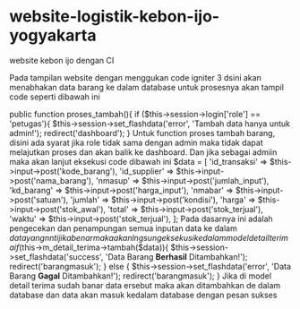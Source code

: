 # website-logistik-kebon-ijo-yogyakarta
website kebon ijo dengan CI


 
Pada tampilan website dengan menggukan code igniter 3 dsini akan menabhakan data barang ke dalam database untuk prosesnya akan tampil code seperti dibawah ini
 
public function proses_tambah(){
        if ($this->session->login['role'] == 'petugas'){
            $this->session->set_flashdata('error', 'Tambah data hanya untuk admin!');
            redirect('dashboard');
        }
 Untuk function proses tambah barang, disini ada syarat jika role tidak sama dengan admin maka tidak dapat melajutkan proses dan akan balik ke dashboard.
Dan jika sebagai admiin maka akan lanjut eksekusi code dibawah ini
$data = [
            'id_transaksi' => $this->input->post('kode_barang'),
            'id_supplier' => $this->input->post('nama_barang'),
            'nmasup' => $this->input->post('jumlah_input'),
            'kd_barang' => $this->input->post('harga_input'),
            'nmabar' => $this->input->post('satuan'),
            'jumlah' => $this->input->post('kondisi'),
            'harga' => $this->input->post('stok_awal'),
            'total' => $this->input->post('stok_terjual'),
            'waktu' => $this->input->post('stok_terjual'),
        ];
 Pada dasarnya ini adalah pengecekan dan penampungan semua inputan data ke dalam $data yang nnti jika benar maka akan lngsung eksekusi ke dalam model detail terima
if($this->m_detail_terima->tambah($data)){
            $this->session->set_flashdata('success', 'Data Barang <strong>Berhasil</strong> Ditambahkan!');
            redirect('barangmasuk');
        } else {
            $this->session->set_flashdata('error', 'Data Barang <strong>Gagal</strong> Ditambahkan!');
            redirect('barangmasuk');
        }
 Jika di model detail terima sudah banar data ersebut maka akan ditambahkan de dalam database dan data akan masuk kedalam database dengan pesan sukses

